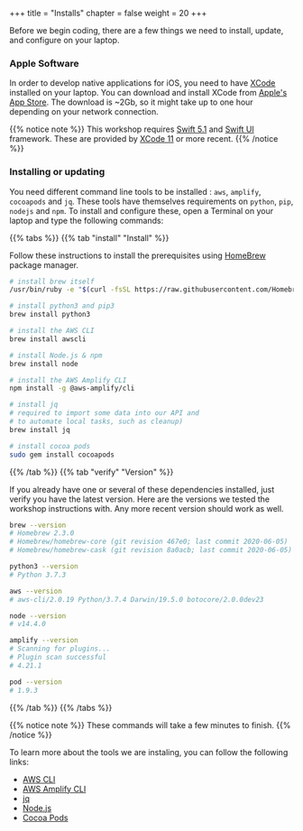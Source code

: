 +++
title = "Installs"
chapter = false
weight = 20
+++

Before we begin coding, there are a few things we need to install, update, and configure on your laptop.

### Apple Software

In order to develop native applications for iOS, you need to have [XCode](https://apple.com/xcode) installed on your laptop.
You can download and install XCode from [Apple's App Store](https://apps.apple.com/us/app/xcode/id497799835?mt=12).  The download is ~2Gb, so it might take up to one hour depending on your network connection.

{{% notice note %}}
This workshop requires [Swift 5.1](https://swift.org) and [Swift UI](https://developer.apple.com/xcode/swiftui/) framework.  These are provided by [XCode 11](https://apple.com/xcode) or more recent.
{{% /notice %}}

### Installing or updating

You need different command line tools to be installed : `aws`, `amplify`, `cocoapods` and `jq`.  These tools have themselves requirements on `python`, `pip`, `nodejs` and `npm`.  To install and configure these, open a Terminal on your laptop and type the following commands:

{{% tabs %}}
{{% tab "install" "Install" %}}

Follow these instructions to install the prerequisites using [HomeBrew](https://brew.sh/) package manager. 

```bash
# install brew itself
/usr/bin/ruby -e "$(curl -fsSL https://raw.githubusercontent.com/Homebrew/install/master/install)"

# install python3 and pip3
brew install python3

# install the AWS CLI
brew install awscli

# install Node.js & npm
brew install node

# install the AWS Amplify CLI
npm install -g @aws-amplify/cli

# install jq
# required to import some data into our API and
# to automate local tasks, such as cleanup)
brew install jq

# install cocoa pods
sudo gem install cocoapods
```
{{% /tab  %}}
{{% tab "verify" "Version" %}}

If you already have one or several of these dependencies installed, just verify you have the latest version.  Here are the versions we tested the workshop instructions with.  Any more recent version should work as well.


```bash
brew --version
# Homebrew 2.3.0
# Homebrew/homebrew-core (git revision 467e0; last commit 2020-06-05)
# Homebrew/homebrew-cask (git revision 8a0acb; last commit 2020-06-05)

python3 --version
# Python 3.7.3

aws --version
# aws-cli/2.0.19 Python/3.7.4 Darwin/19.5.0 botocore/2.0.0dev23

node --version
# v14.4.0

amplify --version
# Scanning for plugins...
# Plugin scan successful
# 4.21.1

pod --version
# 1.9.3
```
{{% /tab  %}}
{{% /tabs %}}

{{% notice note %}}
These commands will take a few minutes to finish.
{{% /notice %}}

To learn more about the tools we are instaling, you can follow the following links:

- [AWS CLI](https://docs.aws.amazon.com/en_pv/cli/latest/userguide/cli-chap-welcome.html)
- [AWS Amplify CLI](https://aws-amplify.github.io/docs/cli-toolchain/quickstart)
- [jq](https://stedolan.github.io/jq/)
- [Node.js](https://nodejs.org/en/)
- [Cocoa Pods](https://cocoapods.org/)